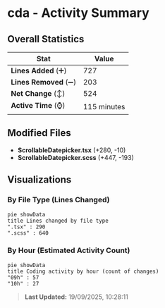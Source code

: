 # cda - Activity Summary 

## Overall Statistics

| Stat                   | Value                                                             |
| ---------------------- | ----------------------------------------------------------------- |
| **Lines Added** (➕)   | 727                                          |
| **Lines Removed** (➖) | 203                                        |
| **Net Change** (↕)    | 524                |
| **Active Time** (⌚)   | 115 minutes |


## Modified Files
- **ScrollableDatepicker.tsx** (+280, -10)
- **ScrollableDatepicker.scss** (+447, -193)

## Visualizations

### By File Type (Lines Changed)

```mermaid
pie showData
title Lines changed by file type
".tsx" : 290
".scss" : 640
```

### By Hour (Estimated Activity Count)

```mermaid
pie showData
title Coding activity by hour (count of changes)
"09h" : 57
"10h" : 27
```


> **Last Updated:** 19/09/2025, 10:28:11